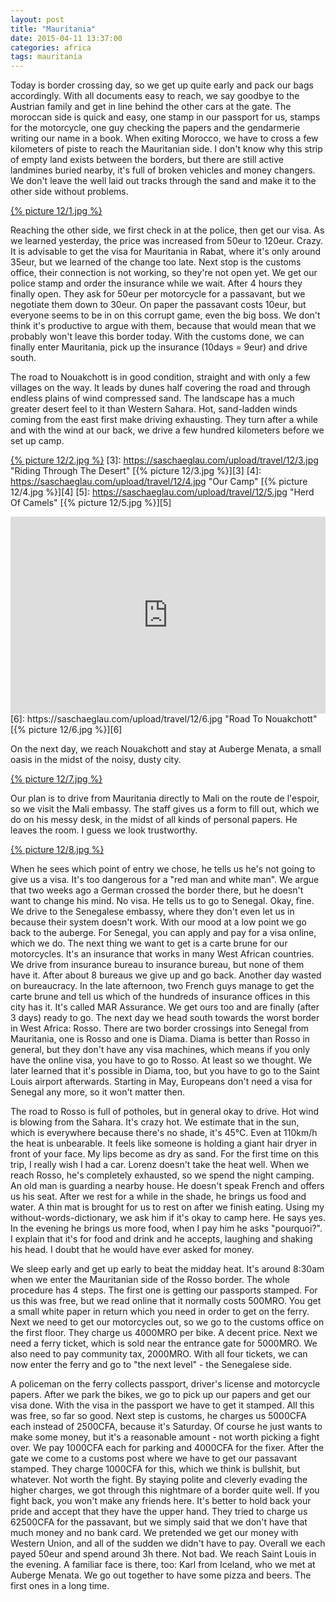 ```yaml
---
layout: post
title: "Mauritania"
date: 2015-04-11 13:37:00
categories: africa
tags: mauritania
---
```

Today is border crossing day, so we get up quite early and pack our bags accordingly.
With all documents easy to reach, we say goodbye to the Austrian family and get in line behind the other cars at the gate.
The moroccan side is quick and easy, one stamp in our passport for us, stamps for the motorcycle, one guy checking the papers and the gendarmerie writing our name in a book.
When exiting Morocco, we have to cross a few kilometers of piste to reach the Mauritanian side.
I don't know why this strip of empty land exists between the borders, but there are still active landmines buried nearby, it's full of broken vehicles and money changers.
We don't leave the well laid out tracks through the sand and make it to the other side without problems.

[1]: https://saschaeglau.com/upload/travel/12/1.jpg "Broken vehicles between Morocco and Mauritania"
[{% picture 12/1.jpg %}][1]

Reaching the other side, we first check in at the police, then get our visa.
As we learned yesterday, the price was increased from 50eur to 120eur. Crazy.
It is advisable to get the visa for Mauritania in Rabat, where it's only around 35eur, but we learned of the change too late.
Next stop is the customs office, their connection is not working, so they're not open yet.
We get our police stamp and order the insurance while we wait.
After 4 hours they finally open.
They ask for 50eur per motorcycle for a passavant, but we negotiate them down to 30eur.
On paper the passavant costs 10eur, but everyone seems to be in on this corrupt game, even the big boss.
We don't think it's productive to argue with them, because that would mean that we probably won't leave this border today.
With the customs done, we can finally enter Mauritania, pick up the insurance (10days = 9eur) and drive south.

The road to Nouakchott is in good condition, straight and with only a few villages on the way.
It leads by dunes half covering the road and through endless plains of wind compressed sand.
The landscape has a much greater desert feel to it than Western Sahara.
Hot, sand-ladden winds coming from the east first make driving exhausting.
They turn after a while and with the wind at our back, we drive a few hundred kilometers before we set up camp.

[2]: https://saschaeglau.com/upload/travel/12/2.jpg "Road To Nouakchott"
[{% picture 12/2.jpg %}][2]
[3]: https://saschaeglau.com/upload/travel/12/3.jpg "Riding Through The Desert"
[{% picture 12/3.jpg %}][3]
[4]: https://saschaeglau.com/upload/travel/12/4.jpg "Our Camp"
[{% picture 12/4.jpg %}][4]
[5]: https://saschaeglau.com/upload/travel/12/5.jpg "Herd Of Camels"
[{% picture 12/5.jpg %}][5]
<iframe width="100%" height="315" src="https://www.youtube.com/embed/O3k2jAWmuVo" frameborder="0" allowfullscreen></iframe>
[6]: https://saschaeglau.com/upload/travel/12/6.jpg "Road To Nouakchott"
[{% picture 12/6.jpg %}][6]

On the next day, we reach Nouakchott and stay at Auberge Menata, a small oasis in the midst of the noisy, dusty city.

[7]: https://saschaeglau.com/upload/travel/12/7.jpg "Auberge Menata"
[{% picture 12/7.jpg %}][7]

Our plan is to drive from Mauritania directly to Mali on the route de l'espoir, so we visit the Mali embassy.
The staff gives us a form to fill out, which we do on his messy desk, in the midst of all kinds of personal papers.
He leaves the room. I guess we look trustworthy.

[8]: https://saschaeglau.com/upload/travel/12/8.jpg "Desk"
[{% picture 12/8.jpg %}][8]

When he sees which point of entry we chose, he tells us he's not going to give us a visa.
It's too dangerous for a "red man and white man".
We argue that two weeks ago a German crossed the border there, but he doesn't want to change his mind.
No visa. He tells us to go to Senegal.
Okay, fine.
We drive to the Senegalese embassy, where they don't even let us in because their system doesn't work.
With our mood at a low point we go back to the auberge.
For Senegal, you can apply and pay for a visa online, which we do.
The next thing we want to get is a carte brune for our motorcycles.
It's an insurance that works in many West African countries.
We drive from insurance bureau to insurance bureau, but none of them have it.
After about 8 bureaus we give up and go back.
Another day wasted on bureaucracy.
In the late afternoon, two French guys manage to get the carte brune and tell us which of the hundreds of insurance offices in this city has it.
It's called MAR Assurance.
We get ours too and are finally (after 3 days) ready to go.
The next day we head south towards the worst border in West Africa: Rosso.
There are two border crossings into Senegal from Mauritania, one is Rosso and one is Diama.
Diama is better than Rosso in general, but they don't have any visa machines, which means if you only have the online visa, you have to go to Rosso. At least so we thought.
We later learned that it's possible in Diama, too, but you have to go to the Saint Louis airport afterwards.
Starting in May, Europeans don't need a visa for Senegal any more, so it won't matter then.

The road to Rosso is full of potholes, but in general okay to drive.
Hot wind is blowing from the Sahara.
It's crazy hot.
We estimate that in the sun, which is everywhere because there's no shade, it's 45°C.
Even at 110km/h the heat is unbearable.
It feels like someone is holding a giant hair dryer in front of your face.
My lips become as dry as sand.
For the first time on this trip, I really wish I had a car.
Lorenz doesn't take the heat well.
When we reach Rosso, he's completely exhausted, so we spend the night camping.
An old man is guarding a nearby house.
He doesn't speak French and offers us his seat.
After we rest for a while in the shade, he brings us food and water.
A thin mat is brought for us to rest on after we finish eating.
Using my without-words-dictionary, we ask him if it's okay to camp here.
He says yes.
In the evening he brings us more food, when I pay him he asks "pourquoi?". 
I explain that it's for food and drink and he accepts, laughing and shaking his head.
I doubt that he would have ever asked for money.

We sleep early and get up early to beat the midday heat.
It's around 8:30am when we enter the Mauritanian side of the Rosso border.
The whole procedure has 4 steps.
The first one is getting our passports stamped.
For us this was free, but we read online that it normally costs 500MRO.
You get a small white paper in return which you need in order to get on the ferry.
Next we need to get our motorcycles out, so we go to the customs office on the first floor.
They charge us 4000MRO per bike.
A decent price.
Next we need a ferry ticket, which is sold near the entrance gate for 5000MRO.
We also need to pay community tax, 2000MRO.
With all four tickets, we can now enter the ferry and go to "the next level" - the Senegalese side.

A policeman on the ferry collects passport, driver's license and motorcycle papers.
After we park the bikes, we go to pick up our papers and get our visa done.
With the visa in the passport we have to get it stamped.
All this was free, so far so good.
Next step is customs, he charges us 5000CFA each instead of 2500CFA, because it's Saturday.
Of course he just wants to make some money, but it's a reasonable amount - not worth picking a fight over.
We pay 1000CFA each for parking and 4000CFA for the fixer.
After the gate we come to a customs post where we have to get our passavant stamped.
They charge 1000CFA for this, which we think is bullshit, but whatever.
Not worth the fight.
By staying polite and cleverly evading the higher charges, we got through this nightmare of a border quite well.
If you fight back, you won't make any friends here.
It's better to hold back your pride and accept that they have the upper hand.
They tried to charge us 62500CFA for the passavant, but we simply said that we don't have that much money and no bank card.
We pretended we get our money with Western Union, and all of the sudden we didn't have to pay.
Overall we each payed 50eur and spend around 3h there.
Not bad.
We reach Saint Louis in the evening.
A familiar face is there, too: Karl from Iceland, who we met at Auberge Menata.
We go out together to have some pizza and beers.
The first ones in a long time.